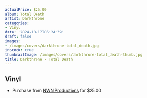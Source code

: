 ```yaml
---
actualPrice: $25.00
album: Total Death
artist: Darkthrone
categories:
- Vinyl
date: '2024-10-17T05:24:39'
draft: false
images:
- /images/covers/darkthrone-total_death.jpg
inStock: true
thumbnailImage: /images/covers/darkthrone-total_death-thumb.jpg
title: Darkthrone - Total Death
---
```


## Vinyl
* Purchase from [NWN Productions](http://shop.nwnprod.com/index.php?route=product/product&path=75&product_id=56732&sort=pd.name&order=ASC) for $25.00
